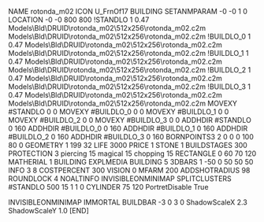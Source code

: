 NAME rotonda_m02
ICON U_FrnOf17
BUILDING
SETANMPARAM -0 -0 1 0
LOCATION -0 -0 800 800
!STANDLO      1 0.47 Models\Bld\DRUID\rotonda_m02\512x256\rotonda_m02.c2m Models\Bld\DRUID\rotonda_m02\512x256\rotonda_m02.c2m 
!BUILDLO_0    1 0.47 Models\Bld\DRUID\rotonda_m02\512x256\rotonda_m02.c2m Models\Bld\DRUID\rotonda_m02\512x256\rotonda_m02.c2m 
!BUILDLO_1    1 0.47 Models\Bld\DRUID\rotonda_m02\512x256\rotonda_m02.c2m Models\Bld\DRUID\rotonda_m02\512x256\rotonda_m02.c2m 
!BUILDLO_2    1 0.47 Models\Bld\DRUID\rotonda_m02\512x256\rotonda_m02.c2m Models\Bld\DRUID\rotonda_m02\512x256\rotonda_m02.c2m 
!BUILDLO_3    1 0.47 Models\Bld\DRUID\rotonda_m02\512x256\rotonda_m02.c2m Models\Bld\DRUID\rotonda_m02\512x256\rotonda_m02.c2m 
MOVEXY #STANDLO   0 0
MOVEXY #BUILDLO_0 0 0
MOVEXY #BUILDLO_1 0 0
MOVEXY #BUILDLO_2 0 0
MOVEXY #BUILDLO_3 0 0
ADDHDIR #STANDLO 0 160
ADDHDIR #BUILDLO_0 0 160
ADDHDIR #BUILDLO_1 0 160
ADDHDIR #BUILDLO_2 0 160
ADDHDIR #BUILDLO_3 0 160
BORNPOINTS3 2 0 0 0 100 80 0
GEOMETRY 1 199 32
LIFE     3000
PRICE 1 STONE 1
BUILDSTAGES 300
PROTECTION 3 piercing 15 magical 15 chopping 15
RECTANGLE    0 60 70 120
MATHERIAL 1 BUILDING
EXPLMEDIA BUILDING 5
3DBARS 1 -50 0 50 50 50
INFO 3 8
COSTPERCENT 300
VISION 0
MFARM 200
ADDSHOTRADIUS 98
ROUNDLOCK 4
NOALTINFO
INVISIBLEONMINIMAP
SPLITCLUSTERS #STANDLO 500 15 1 1 0
CYLINDER 75 120
PortretDisable True

INVISIBLEONMINIMAP
IMMORTAL
BUILDBAR -3 0 3 0
ShadowScaleX 2.3
ShadowScaleY 1.0
[END]

